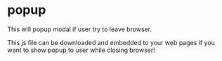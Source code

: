 # popup
This will popup modal if user try to leave browser.

This js file can be downloaded and embedded to your web pages if you want to show popup to user while closing browser!

